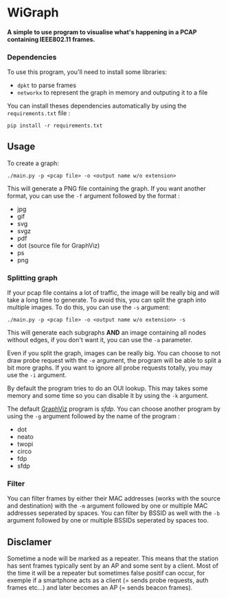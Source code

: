 # WiGraph

#### A simple to use program to visualise what's happening in a PCAP containing IEEE802.11 frames.

### Dependencies

To use this program, you'll need to install some libraries:
- `dpkt` to parse frames
- `networkx` to represent the graph in memory and outputing it to a file

You can install theses dependencies automatically by using the `requirements.txt` file :

`pip install -r requirements.txt`

## Usage

To create a graph:

`./main.py -p <pcap file> -o <output name w/o extension>`

This will generate a PNG file containing the graph. If you want another format, you can use the `-f` argument followed by the format :
- jpg
- gif
- svg
- svgz
- pdf
- dot (source file for GraphViz)
- ps
- png

### Splitting graph

If your pcap file contains a lot of traffic, the image will be really big and will take a long time to generate. To avoid this, you can split the graph into multiple images. To do this, you can use the `-s` argument:

`./main.py -p <pcap file> -o <output name w/o extension> -s`

This will generate each subgraphs __AND__ an image containing all nodes without edges, if you don't want it, you can use the `-a` parameter.

Even if you split the graph, images can be really big. You can choose to not draw probe request with the `-e` argument, the program will be able to split a bit more graphs. If you want to ignore all probe requests totally, you may use the `-i` argument.

By default the program tries to do an OUI lookup. This may takes some memory and some time so you can disable it by using the `-k` argument.

The default [GraphViz](https://graphviz.org/) program is _sfdp_. You can choose another program by using the `-g` argument followed by the name of the program :
- dot
- neato
- twopi
- circo
- fdp
- sfdp

### Filter

You can filter frames by either their MAC addresses (works with the source and destination) with the `-m` argument followed by one or multiple MAC addresses seperated by spaces. You can filter by BSSID as well with the `-b` argument followed by one or multiple BSSIDs seperated by spaces too.

## Disclamer

Sometime a node will be marked as a repeater. This means that the station has sent frames typically sent by an AP and some sent by a client. Most of the time it will be a repeater but sometimes false positif can occur, for exemple if a smartphone acts as a client (= sends probe requests, auth frames etc...) and later becomes an AP (= sends beacon frames).
